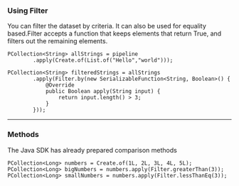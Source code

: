 ### Using Filter

You can filter the dataset by criteria. It can also be used for equality based.Filter accepts a function that keeps elements that return True, and filters out the remaining elements.

```
PCollection<String> allStrings = pipeline
        .apply(Create.of(List.of("Hello","world")));
                
PCollection<String> filteredStrings = allStrings
        .apply(Filter.by(new SerializableFunction<String, Boolean>() {
            @Override
            public Boolean apply(String input) {
                return input.length() > 3;
            }
        }));
```

---

### Methods

The Java SDK has already prepared comparison methods

```
PCollection<Long> numbers = Create.of(1L, 2L, 3L, 4L, 5L);
PCollection<Long> bigNumbers = numbers.apply(Filter.greaterThan(3));
PCollection<Long> smallNumbers = numbers.apply(Filter.lessThanEq(3));
```


